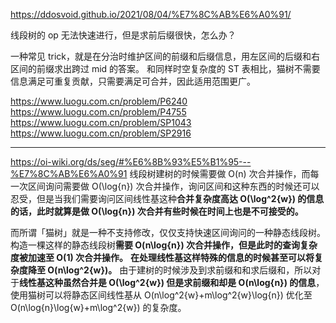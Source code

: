 https://ddosvoid.github.io/2021/08/04/%E7%8C%AB%E6%A0%91/

线段树的 op 无法快速进行，但是求前后缀很快，怎么办？

一种常见 trick，就是在分治时维护区间的前缀和后缀信息，用左区间的后缀和右区间的前缀求出跨过 mid 的答案。
和同样时空复杂度的 ST 表相比，猫树不需要信息满足可重复贡献，只需要满足可合并，因此适用范围更广。

https://www.luogu.com.cn/problem/P6240
https://www.luogu.com.cn/problem/P4755
https://www.luogu.com.cn/problem/SP1043
https://www.luogu.com.cn/problem/SP2916

---

https://oi-wiki.org/ds/seg/#%E6%8B%93%E5%B1%95---%E7%8C%AB%E6%A0%91
线段树建树的时候需要做 O(n) 次合并操作，而每一次区间询问需要做 O(\log{n}) 次合并操作，询问区间和这种东西的时候还可以忍受，但是当我们需要询问区间线性基这种**合并复杂度高达 O(\log^2{w}) 的信息的话，此时就算是做 O(\log{n}) 次合并有些时候在时间上也是不可接受的。**

而所谓「猫树」就是一种不支持修改，仅仅支持快速区间询问的一种静态线段树。
构造一棵这样的静态线段树**需要 O(n\log{n}) 次合并操作，但是此时的查询复杂度被加速至 O(1) 次合并操作。**
**在处理线性基这样特殊的信息的时候甚至可以将复杂度降至 O(n\log^2{w})。**
由于建树的时候涉及到求前缀和和求后缀和，所以对于**线性基这种虽然合并是 O(\log^2{w}) 但是求前缀和却是 O(n\log{n}) 的信息**，使用猫树可以将静态区间线性基从 O(n\log^2{w}+m\log^2{w}\log{n}) 优化至 O(n\log{n}\log{w}+m\log^2{w}) 的复杂度。
